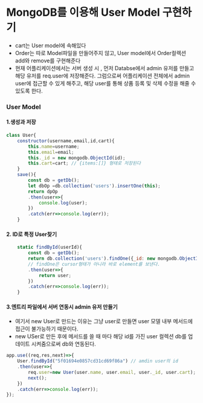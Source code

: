 # MongoDB를 이용해 User Model 구현하기

- cart는 User model에 속해있다
- Order는 따로 Model파일을 만들어주지 않고, User model에서 Order컬렉션 add와 remove를 구현해준다
- 현재 어플리케이션에서는 서버 생성 시 , 먼저 Databse에서 admin 유저를 만들고 해당 유저를 req.user에 저장해준다. 그럼으로써 어플리케이션 전체에서 admin user에 접근할 수 있게 해주고, 해당 user를 통해 상품 등록 및 삭제 수정을 해줄 수 있도록 한다.

### User Model
#### 1.생성과 저장

```javascript
class User{
    constructor(username,email,id,cart){
        this.name=username;
        this.email=email;
        this._id = new mongodb.ObjectId(id);
        this.cart=cart; // {items:[]} 형태로 저장된다 
    }
    save(){
        const db = getDb();
        let dbOp =db.collection('users').insertOne(this);
        return dpOp
        .then(user=>{
            console.log(user);
        })
        .catch(err=>console.log(err));
    }

```

#### 2. ID로 특정 User찾기

``` javascript
    static findById(userId){
        const db = getDb();
        return db.collection('users').findOne({_id: new mongodb.ObjectId(userId)})
        // findOne은 cursor형태가 아니라 바로 element를 보낸다. 
        .then(user=>{
            return user;
        })
        .catch(err=>console.log(err));
    }
```


#### 3.엔트리 파일에서 서버 연동시 admin 유저 만들기
- 여기서 new User로 만드는 이유는 그냥 user로 만들면 user 모델 내부 메서드에 접근이 불가능하기 때문이다.
- new USer로 만든 후에 메서드를 쓸 때 마다 해당 id를 가진 user 컬렉션 db를 업데이트 시켜줌으로써 db와 연동된다.

``` javascript
app.use((req,res,next)=>{
    User.findById("5f01694e0857cd31cd69f86a") // amdin user의 id 
    .then(user=>{
        req.user=new User(user.name, user.email, user._id, user.cart); // req.user에 저장 
        next();
    })
    .catch(err=>console.log(err));
});
```